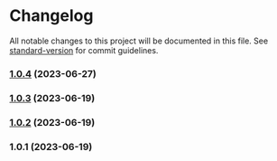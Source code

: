 # Changelog

All notable changes to this project will be documented in this file. See [standard-version](https://github.com/conventional-changelog/standard-version) for commit guidelines.

### [1.0.4](https://github.com/bhendi-boi/tailwindcss-displaymodes/compare/v1.0.3...v1.0.4) (2023-06-27)

### [1.0.3](https://github.com/bhendi-boi/tailwindcss-displaymodes/compare/v1.0.2...v1.0.3) (2023-06-19)

### [1.0.2](https://github.com/bhendi-boi/tailwindcss-displaymodes/compare/v1.0.1...v1.0.2) (2023-06-19)

### 1.0.1 (2023-06-19)
